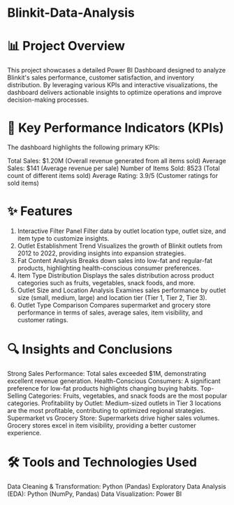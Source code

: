 # Blinkit-Data-Analysis
# 📊 Project Overview
This project showcases a detailed Power BI Dashboard designed to analyze Blinkit's sales performance, customer satisfaction, and inventory distribution. By leveraging various KPIs and interactive visualizations, the dashboard delivers actionable insights to optimize operations and improve decision-making processes.

# 🎯 Key Performance Indicators (KPIs)
The dashboard highlights the following primary KPIs:

Total Sales: $1.20M (Overall revenue generated from all items sold)
Average Sales: $141 (Average revenue per sale)
Number of Items Sold: 8523 (Total count of different items sold)
Average Rating: 3.9/5 (Customer ratings for sold items)
# ✨ Features
1. Interactive Filter Panel
Filter data by outlet location type, outlet size, and item type to customize insights.
2. Outlet Establishment Trend
Visualizes the growth of Blinkit outlets from 2012 to 2022, providing insights into expansion strategies.
3. Fat Content Analysis
Breaks down sales into low-fat and regular-fat products, highlighting health-conscious consumer preferences.
4. Item Type Distribution
Displays the sales distribution across product categories such as fruits, vegetables, snack foods, and more.
5. Outlet Size and Location Analysis
Examines sales performance by outlet size (small, medium, large) and location tier (Tier 1, Tier 2, Tier 3).
6. Outlet Type Comparison
Compares supermarket and grocery store performance in terms of sales, average sales, item visibility, and customer ratings.
# 🔍 Insights and Conclusions
Strong Sales Performance: Total sales exceeded $1M, demonstrating excellent revenue generation.
Health-Conscious Consumers: A significant preference for low-fat products highlights changing buying habits.
Top-Selling Categories: Fruits, vegetables, and snack foods are the most popular categories.
Profitability by Outlet: Medium-sized outlets in Tier 3 locations are the most profitable, contributing to optimized regional strategies.
Supermarket vs Grocery Store:
Supermarkets drive higher sales volumes.
Grocery stores excel in item visibility, providing a better customer experience.
# 🛠 Tools and Technologies Used
Data Cleaning & Transformation: Python (Pandas)
Exploratory Data Analysis (EDA): Python (NumPy, Pandas)
Data Visualization: Power BI
